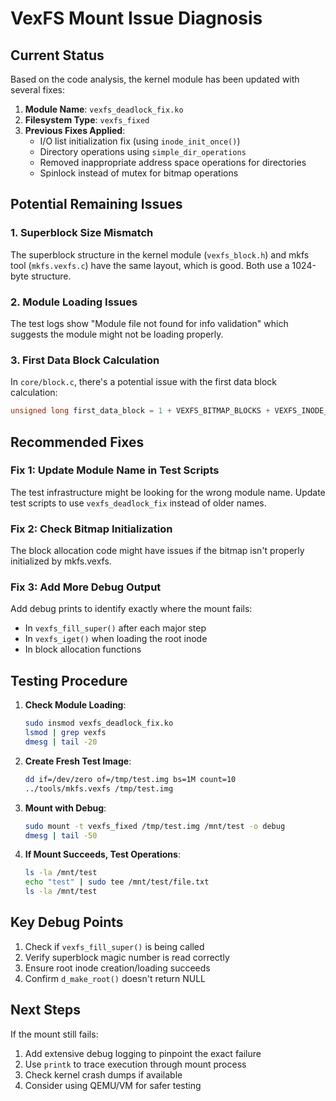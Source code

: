 # VexFS Mount Issue Diagnosis

## Current Status

Based on the code analysis, the kernel module has been updated with several fixes:

1. **Module Name**: `vexfs_deadlock_fix.ko`
2. **Filesystem Type**: `vexfs_fixed`
3. **Previous Fixes Applied**:
   - I/O list initialization fix (using `inode_init_once()`)
   - Directory operations using `simple_dir_operations`
   - Removed inappropriate address space operations for directories
   - Spinlock instead of mutex for bitmap operations

## Potential Remaining Issues

### 1. Superblock Size Mismatch
The superblock structure in the kernel module (`vexfs_block.h`) and mkfs tool (`mkfs.vexfs.c`) have the same layout, which is good. Both use a 1024-byte structure.

### 2. Module Loading Issues
The test logs show "Module file not found for info validation" which suggests the module might not be loading properly.

### 3. First Data Block Calculation
In `core/block.c`, there's a potential issue with the first data block calculation:
```c
unsigned long first_data_block = 1 + VEXFS_BITMAP_BLOCKS + VEXFS_INODE_TABLE_BLOCKS;
```

## Recommended Fixes

### Fix 1: Update Module Name in Test Scripts
The test infrastructure might be looking for the wrong module name. Update test scripts to use `vexfs_deadlock_fix` instead of older names.

### Fix 2: Check Bitmap Initialization
The block allocation code might have issues if the bitmap isn't properly initialized by mkfs.vexfs.

### Fix 3: Add More Debug Output
Add debug prints to identify exactly where the mount fails:
- In `vexfs_fill_super()` after each major step
- In `vexfs_iget()` when loading the root inode
- In block allocation functions

## Testing Procedure

1. **Check Module Loading**:
   ```bash
   sudo insmod vexfs_deadlock_fix.ko
   lsmod | grep vexfs
   dmesg | tail -20
   ```

2. **Create Fresh Test Image**:
   ```bash
   dd if=/dev/zero of=/tmp/test.img bs=1M count=10
   ../tools/mkfs.vexfs /tmp/test.img
   ```

3. **Mount with Debug**:
   ```bash
   sudo mount -t vexfs_fixed /tmp/test.img /mnt/test -o debug
   dmesg | tail -50
   ```

4. **If Mount Succeeds, Test Operations**:
   ```bash
   ls -la /mnt/test
   echo "test" | sudo tee /mnt/test/file.txt
   ls -la /mnt/test
   ```

## Key Debug Points

1. Check if `vexfs_fill_super()` is being called
2. Verify superblock magic number is read correctly
3. Ensure root inode creation/loading succeeds
4. Confirm `d_make_root()` doesn't return NULL

## Next Steps

If the mount still fails:
1. Add extensive debug logging to pinpoint the exact failure
2. Use `printk` to trace execution through mount process
3. Check kernel crash dumps if available
4. Consider using QEMU/VM for safer testing